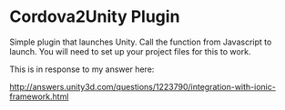 # Cordova2Unity Plugin

Simple plugin that launches Unity. Call the function from Javascript to launch. You will need to set up your project files for this to work.


This is in response to my answer here:

http://answers.unity3d.com/questions/1223790/integration-with-ionic-framework.html